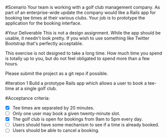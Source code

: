 #Scenario
Your team is working with a golf club management company. As part of an enterprise-wide update the company would like a Rails app for booking tee times at their various clubs. Your job is to prototype the application for the booking interface.

#Your Deliverable
This is not a design assignment. While the app should be usable, it needn't look pretty. If you wish to use something like Twitter Bootstrap that's perfectly acceptable.

This exercise is not designed to take a long time. How much time you spend is totally up to you, but do not feel obligated to spend more than a few hours.

Please submit the project as a git repo if possible.

#Iteration 1
Build a prototype Rails app which allows a user to book a tee-time at a single golf club.

#Acceptance criteria:
- [x] Tee times are separated by 20 minutes.
- [ ] Only one user may book a given twenty-minute slot.
- [x] The golf club is open for bookings from 9am to 5pm every day.
- [ ] Users should have some mechanism to see if a time is already booked.
- [ ] Users should be able to cancel a booking.
